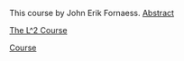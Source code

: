 This course by John Erik Fornaess.
 [Abstract](https://github.com/FornaessL2course/FornaessL2course.github.io/raw/master/The%20Abstract%20for%20L%5E2%20course.pdf)


[The L^2 Course](https://github.com/FornaessL2course/FornaessL2course.github.io/raw/master/work10juniPerugia2020.pdf)

 [Course](https://github.com/FornaessL2course/FornaessL2course.github.io/blob/master/work27juniPerugia2020.pdf)

